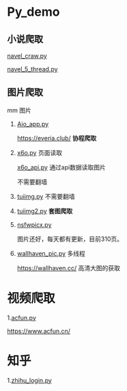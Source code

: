 # Py_demo



## 小说爬取
[navel_craw.py](./navel_craw.py)

[navel_5_thread.py](./navel_5_thread.py)

## 图片爬取

mm 图片  


1. [Aio_app.py](./Aio_app.py)

   https://everia.club/
   **协程爬取**

2. [x6o.py](./x6o.py) 页面读取
   
   [x6o_api.py](./x6o_api.py) 通过api数据读取图片
   
   不需要翻墙

3. [tuiimg.py](./tuiimg.py)
   不需要翻墙

4. [tuiimg2.py](./tuiimg2.py) 
   **套图爬取**

5. [nsfwpicx.py](./nsfwpicx.py) 

    图片还好，每天都有更新，目前310页。
    
6. [wallhaven_pic.py](./wallhaven_pic.py)  多线程

   https://wallhaven.cc/   高清大图的获取
   
   
 # 视频爬取
 
 1.[acfun.py](./acfun.py)
   
   https://www.acfun.cn/
   
   
  # 知乎
  1.[zhihu_login.py](./tools/zhihu_login.py)

